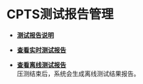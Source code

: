 # CPTS测试报告管理<a name="cpts_01_0017"></a>

-   **[测试报告说明](测试报告说明.md)**  

-   **[查看实时测试报告](查看实时测试报告.md)**  

-   **[查看离线测试报告](查看离线测试报告.md)**  
压测结束后，系统会生成离线测试结果报告。

